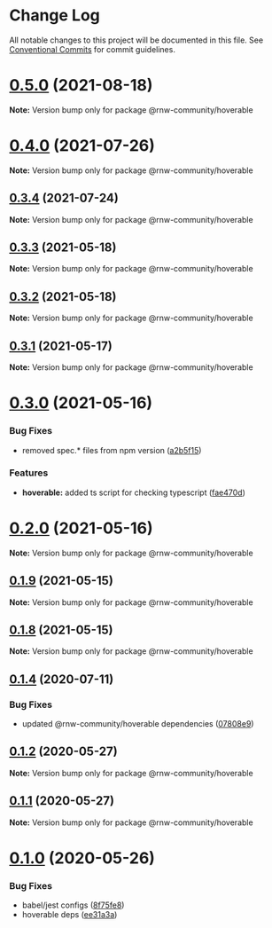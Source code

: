 # Change Log

All notable changes to this project will be documented in this file.
See [Conventional Commits](https://conventionalcommits.org) for commit guidelines.

# [0.5.0](https://github.com/rnw-community/rnw-community/tree/master/packages/hoverable/compare/v0.4.0...v0.5.0) (2021-08-18)

**Note:** Version bump only for package @rnw-community/hoverable





# [0.4.0](https://github.com/rnw-community/rnw-community/tree/master/packages/hoverable/compare/v0.3.4...v0.4.0) (2021-07-26)

**Note:** Version bump only for package @rnw-community/hoverable





## [0.3.4](https://github.com/rnw-community/rnw-community/tree/master/packages/hoverable/compare/v0.3.3...v0.3.4) (2021-07-24)

**Note:** Version bump only for package @rnw-community/hoverable





## [0.3.3](https://github.com/rnw-community/rnw-community/tree/master/packages/hoverable/compare/v0.3.2...v0.3.3) (2021-05-18)

**Note:** Version bump only for package @rnw-community/hoverable





## [0.3.2](https://github.com/rnw-community/rnw-community/tree/master/packages/hoverable/compare/v0.3.1...v0.3.2) (2021-05-18)

**Note:** Version bump only for package @rnw-community/hoverable





## [0.3.1](https://github.com/rnw-community/rnw-community/tree/master/packages/hoverable/compare/v0.3.0...v0.3.1) (2021-05-17)

**Note:** Version bump only for package @rnw-community/hoverable





# [0.3.0](https://github.com/rnw-community/rnw-community/tree/master/packages/hoverable/compare/v0.2.0...v0.3.0) (2021-05-16)

### Bug Fixes

-   removed spec.\* files from npm version ([a2b5f15](https://github.com/rnw-community/rnw-community/tree/master/packages/hoverable/commit/a2b5f15159fe47ad697271a4ef123f40daad7413))

### Features

-   **hoverable:** added ts script for checking typescript ([fae470d](https://github.com/rnw-community/rnw-community/tree/master/packages/hoverable/commit/fae470d0d7bd3b0dd72d50ad92598a14cdfaee51))

# [0.2.0](https://github.com/rnw-community/rnw-community/tree/master/packages/hoverable/compare/v0.1.9...v0.2.0) (2021-05-16)

**Note:** Version bump only for package @rnw-community/hoverable

## [0.1.9](https://github.com/rnw-community/rnw-community/tree/master/packages/hoverable/compare/v0.1.8...v0.1.9) (2021-05-15)

**Note:** Version bump only for package @rnw-community/hoverable

## [0.1.8](https://github.com/rnw-community/rnw-community/tree/master/packages/hoverable/compare/v0.1.7...v0.1.8) (2021-05-15)

**Note:** Version bump only for package @rnw-community/hoverable

## [0.1.4](https://github.com/rnw-community/rnw-community/tree/master/packages/hoverable/compare/v0.1.3...v0.1.4) (2020-07-11)

### Bug Fixes

-   updated @rnw-community/hoverable dependencies ([07808e9](https://github.com/rnw-community/rnw-community/tree/master/packages/hoverable/commit/07808e9fcd6f49182ff4dab1b93ed6a8b0e3afc4))

## [0.1.2](https://github.com/rnw-community/rnw-community/tree/master/packages/hoverable/compare/v0.1.1...v0.1.2) (2020-05-27)

**Note:** Version bump only for package @rnw-community/hoverable

## [0.1.1](https://github.com/rnw-community/rnw-community/tree/master/packages/hoverable/compare/v0.1.0...v0.1.1) (2020-05-27)

**Note:** Version bump only for package @rnw-community/hoverable

# [0.1.0](https://github.com/rnw-community/rnw-community/tree/master/packages/hoverable/compare/v0.0.16...v0.1.0) (2020-05-26)

### Bug Fixes

-   babel/jest configs ([8f75fe8](https://github.com/rnw-community/rnw-community/tree/master/packages/hoverable/commit/8f75fe8881e3f936a4d0645cab6cff3980f89586))
-   hoverable deps ([ee31a3a](https://github.com/rnw-community/rnw-community/tree/master/packages/hoverable/commit/ee31a3a6a3f64989c0437f62fd184d667a4bd966))

